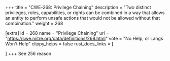 +++
title = "CWE-268: Privilege Chaining"
description	= "Two distinct privileges, roles, capabilities, or rights can be combined in a way that allows an entity to perform unsafe actions that would not be allowed without that combination."
weight = 268

[extra]
id = 268
name = "Privilege Chaining"
url = "https://cwe.mitre.org/data/definitions/268.html"
vote = "No Help, or Langs Won't Help"
clippy_helps = false
rust_docs_links = [
	
]
+++
See 256 reason
